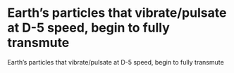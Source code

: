 # Earth’s particles that vibrate/pulsate at D-5 speed, begin to fully transmute

Earth’s particles that vibrate/pulsate at D-5 speed, begin to fully transmute